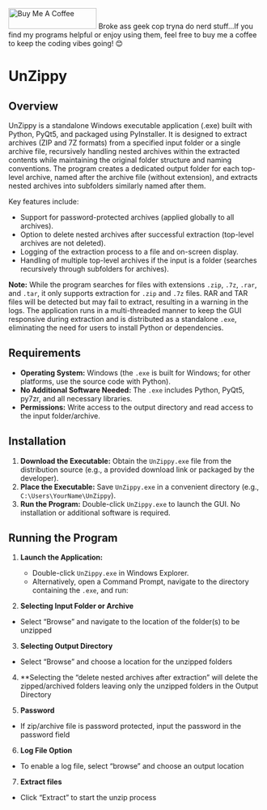 <a href="https://www.buymeacoffee.com/koebbe14" target="_blank"><img src="https://cdn.buymeacoffee.com/buttons/default-orange.png" alt="Buy Me A Coffee" height="41" width="174"></a>
Broke ass geek cop tryna do nerd stuff...If you find my programs helpful or enjoy using them, feel free to buy me a coffee to keep the coding vibes going! 😊




# UnZippy

## Overview

UnZippy is a standalone Windows executable application (.exe) built with Python, PyQt5, and packaged using PyInstaller. It is designed to extract archives (ZIP and 7Z formats) from a specified input folder or a single archive file, recursively handling nested archives within the extracted contents while maintaining the original folder structure and naming conventions. The program creates a dedicated output folder for each top-level archive, named after the archive file (without extension), and extracts nested archives into subfolders similarly named after them.

Key features include:
- Support for password-protected archives (applied globally to all archives).
- Option to delete nested archives after successful extraction (top-level archives are not deleted).
- Logging of the extraction process to a file and on-screen display.
- Handling of multiple top-level archives if the input is a folder (searches recursively through subfolders for archives).

**Note:** While the program searches for files with extensions `.zip`, `.7z`, `.rar`, and `.tar`, it only supports extraction for `.zip` and `.7z` files. RAR and TAR files will be detected but may fail to extract, resulting in a warning in the logs. 
The application runs in a multi-threaded manner to keep the GUI responsive during extraction and is distributed as a standalone `.exe`, eliminating the need for users to install Python or dependencies.

## Requirements

- **Operating System:** Windows (the `.exe` is built for Windows; for other platforms, use the source code with Python).
- **No Additional Software Needed:** The `.exe` includes Python, PyQt5, py7zr, and all necessary libraries.
- **Permissions:** Write access to the output directory and read access to the input folder/archive.

## Installation

1. **Download the Executable:** Obtain the `UnZippy.exe` file from the distribution source (e.g., a provided download link or packaged by the developer).
2. **Place the Executable:** Save `UnZippy.exe` in a convenient directory (e.g., `C:\Users\YourName\UnZippy`).
3. **Run the Program:** Double-click `UnZippy.exe` to launch the GUI. No installation or additional software is required.

## Running the Program

1. **Launch the Application:**
   - Double-click `UnZippy.exe` in Windows Explorer.
   - Alternatively, open a Command Prompt, navigate to the directory containing the `.exe`, and run:

2.  **Selecting Input Folder or Archive**
- Select “Browse” and navigate to the location of the folder(s) to be unzipped

3. **Selecting Output Directory**
- Select “Browse” and choose a location for the unzipped folders
4. **Selecting the “delete nested archives after extraction” will delete the zipped/archived folders leaving only the unzipped folders in the Output Directory

5. **Password**
- If zip/archive file is password protected, input the password in the password field

6. **Log File Option**
- To enable a log file, select “browse” and choose an output location

7. **Extract files**
-  Click “Extract” to start the unzip process
